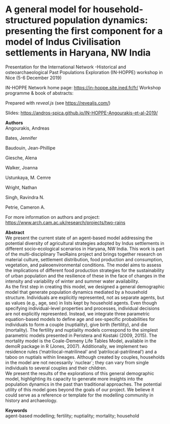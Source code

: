 # A general model for household-structured population dynamics: presenting the first component for a model of Indus Civilisation settlements in Haryana, NW India
Presentation for the International Network -Historical and osteoarchaeological Past Populations Exploration (IN-HOPPE) workshop in Nice (5-6 December 2019)

IN-HOPPE Network home page: https://in-hoppe.site.ined.fr/fr/
Workshop programme & book of abstracts: 

Prepared with *reveal.js* (see https://revealjs.com/)

Slides: https://andros-spica.github.io/IN-HOPPE-Angourakis-et-al-2019/

**Authors**  
Angourakis, Andreas

Bates, Jennifer

Baudouin, Jean-Phillipe

Giesche, Alena

Walker, Joanna

Ustunkaya, M. Cemre 

Wright, Nathan

Singh, Ravindra N. 

Petrie, Cameron A.

For more information on authors and project: https://www.arch.cam.ac.uk/research/projects/two-rains

**Abstract**  
We present the current state of an agent-based model addressing the potential diversity of agricultural strategies adopted by Indus settlements in different socio-ecological scenarios in Haryana, NW India. This work is part of the multi-disciplinary TwoRains project and brings together research on material culture, settlement distribution, food production and consumption, vegetation, and paleoenvironmental conditions. The model aims to assess the implications of different food production strategies for the sustainability of urban population and the resilience of these in the face of changes in the intensity and variability of winter and summer water availability.  
As the first step in creating this model, we designed a general demographic model that generate population dynamics mediated by a household structure. Individuals are explicitly represented, not as separate agents, but as values (e.g., age, sex) in lists kept by household agents. Even though specifying individual-level properties and processes, individual decisions are not explicitly represented. Instead, we integrate three parametric equation-based models to define age and sex-specific probabilities for individuals to form a couple (nuptiality), give birth (fertility), and die (mortality). The fertility and nuptiality models correspond to the simplest parametric models presented in Peristera and Kostaki (2009, 2015). The mortality model is the Coale-Demeny Life Tables Model, available in the demoR package in R (Jones, 2007). Additionally, we implement two residence rules (‘matrilocal-matrilineal’ and ’patrilocal-patrilineal’) and a taboo on nuptials within lineages. Although created by couples, households in the model are not necessarily ´nuclear´; they can vary from single individuals to several couples and their children.  
We present the results of the explorations of this general demographic model, highlighting its capacity to generate more insights into the population dynamics in the past than traditional approaches. The potential utility of this model goes beyond the goals of our project. We believe it could serve as a reference or template for the modelling community in history and archaeology.

**Keywords**  
agent-based modelling; fertility; nuptiality; mortality; household
